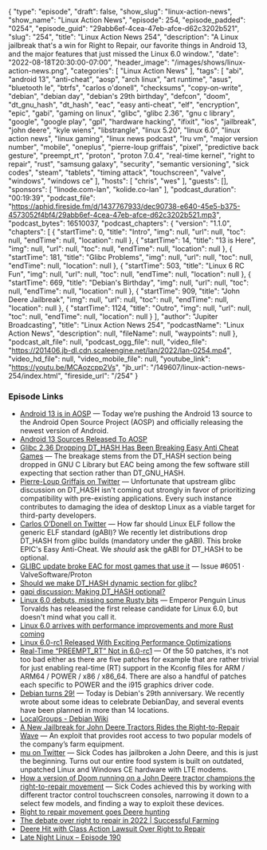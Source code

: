 {
  "type": "episode",
  "draft": false,
  "show_slug": "linux-action-news",
  "show_name": "Linux Action News",
  "episode": 254,
  "episode_padded": "0254",
  "episode_guid": "29abb6ef-4cea-47eb-afce-d62c3202b521",
  "slug": "254",
  "title": "Linux Action News 254",
  "description": "A Linux jailbreak that's a win for Right to Repair, our favorite things in Android 13, and the major features that just missed the Linux 6.0 window.",
  "date": "2022-08-18T20:30:00-07:00",
  "header_image": "/images/shows/linux-action-news.png",
  "categories": [
    "Linux Action News"
  ],
  "tags": [
    "abi",
    "android 13",
    "anti-cheat",
    "aosp",
    "arch linux",
    "art runtime",
    "asus",
    "bluetooth le",
    "btrfs",
    "carlos o'donell",
    "checksums",
    "copy-on-write",
    "debian",
    "debian day",
    "debian's 29th birthday",
    "defcon",
    "doom",
    "dt_gnu_hash",
    "dt_hash",
    "eac",
    "easy anti-cheat",
    "elf",
    "encryption",
    "epic",
    "gabi",
    "gaming on linux",
    "glibc",
    "glibc 2.36",
    "gnu c library",
    "google",
    "google play",
    "gpl",
    "hardware hacking",
    "ifixit",
    "ios",
    "jailbreak",
    "john deere",
    "kyle wiens",
    "libstrangle",
    "linux 5.20",
    "linux 6.0",
    "linux action news",
    "linux gaming",
    "linux news podcast",
    "lru vm",
    "major version number",
    "mobile",
    "oneplus",
    "pierre-loup griffais",
    "pixel",
    "predictive back gesture",
    "preempt_rt",
    "proton",
    "proton 7.0.4",
    "real-time kernel",
    "right to repair",
    "rust",
    "samsung galaxy",
    "security",
    "semantic versioning",
    "sick codes",
    "steam",
    "tablets",
    "timing attack",
    "touchscreen",
    "valve",
    "windows",
    "windows ce"
  ],
  "hosts": [
    "chris",
    "wes"
  ],
  "guests": [],
  "sponsors": [
    "linode.com-lan",
    "kolide.co-lan"
  ],
  "podcast_duration": "00:19:39",
  "podcast_file": "https://aphid.fireside.fm/d/1437767933/dec90738-e640-45e5-b375-4573052f4bf4/29abb6ef-4cea-47eb-afce-d62c3202b521.mp3",
  "podcast_bytes": 16510037,
  "podcast_chapters": {
    "version": "1.1.0",
    "chapters": [
      {
        "startTime": 0,
        "title": "Intro",
        "img": null,
        "url": null,
        "toc": null,
        "endTime": null,
        "location": null
      },
      {
        "startTime": 14,
        "title": "13 is Here",
        "img": null,
        "url": null,
        "toc": null,
        "endTime": null,
        "location": null
      },
      {
        "startTime": 181,
        "title": "Glibc Problems",
        "img": null,
        "url": null,
        "toc": null,
        "endTime": null,
        "location": null
      },
      {
        "startTime": 503,
        "title": "Linux 6 RC Fun",
        "img": null,
        "url": null,
        "toc": null,
        "endTime": null,
        "location": null
      },
      {
        "startTime": 669,
        "title": "Debian's Birthday",
        "img": null,
        "url": null,
        "toc": null,
        "endTime": null,
        "location": null
      },
      {
        "startTime": 909,
        "title": "John Deere Jailbreak",
        "img": null,
        "url": null,
        "toc": null,
        "endTime": null,
        "location": null
      },
      {
        "startTime": 1124,
        "title": "Outro",
        "img": null,
        "url": null,
        "toc": null,
        "endTime": null,
        "location": null
      }
    ],
    "author": "Jupiter Broadcasting",
    "title": "Linux Action News 254",
    "podcastName": "Linux Action News",
    "description": null,
    "fileName": null,
    "waypoints": null
  },
  "podcast_alt_file": null,
  "podcast_ogg_file": null,
  "video_file": "https://201406.jb-dl.cdn.scaleengine.net/lan/2022/lan-0254.mp4",
  "video_hd_file": null,
  "video_mobile_file": null,
  "youtube_link": "https://youtu.be/MCAozcpp2Vs",
  "jb_url": "/149607/linux-action-news-254/index.html",
  "fireside_url": "/254"
}


### Episode Links

  * [Android 13 is in AOSP](https://android-developers.googleblog.com/2022/08/android-13-is-in-aosp.html "Android 13 is in AOSP") — Today we’re pushing the Android 13 source to the Android Open Source Project (AOSP) and officially releasing the newest version of Android.
  * [Android 13 Sources Released To AOSP](https://www.phoronix.com/news/Android-13-AOSP "Android 13 Sources Released To AOSP")
  * [Glibc 2.36 Dropping DT_HASH Has Been Breaking Easy Anti Cheat Games](https://www.phoronix.com/news/Glibc-2.36-EAC-Problems "Glibc 2.36 Dropping DT_HASH Has Been Breaking Easy Anti Cheat Games") — The breakage stems from the DT_HASH section being dropped in GNU C Library but EAC being among the few software still expecting that section rather than DT_GNU_HASH.
  * [Pierre-Loup Griffais on Twitter](https://twitter.com/plagman2/status/1559683905904463873 "Pierre-Loup Griffais on Twitter") — Unfortunate that upstream glibc discussion on DT_HASH isn't coming out strongly in favor of prioritizing compatibility with pre-existing applications. Every such instance contributes to damaging the idea of desktop Linux as a viable target for third-party developers.
  * [Carlos O’Donell on Twitter](https://twitter.com/CarlosODonell/status/1556742747419181060 "Carlos O’Donell on Twitter") — How far should Linux ELF follow the generic ELF standard (gABI)? We recently let distributions drop DT_HASH from glibc builds (mandatory under the gABI). This broke EPIC's Easy Anti-Cheat. We *should* ask the gABI for DT_HASH to be optional.
  * [GLIBC update broke EAC for most games that use it](https://github.com/ValveSoftware/Proton/issues/6051 "GLIBC update broke EAC for most games that use it") — Issue #6051 · ValveSoftware/Proton
  * [Should we make DT_HASH dynamic section for glibc?](https://sourceware.org/pipermail/libc-alpha/2022-August/141304.html "Should we make DT_HASH dynamic section for glibc?")
  * [gapi discussion: Making DT_HASH optional?](https://groups.google.com/g/generic-abi/c/th5919osPAQ?pli=1 "gapi discussion: Making DT_HASH optional?")
  * [Linux 6.0 debuts, missing some Rusty bits](https://www.theregister.com/2022/08/15/linux_60_debuts_missing_some/ "Linux 6.0 debuts, missing some Rusty bits") — Emperor Penguin Linus Torvalds has released the first release candidate for Linux 6.0, but doesn't mind what you call it.
  * [Linux 6.0 arrives with performance improvements and more Rust coming](https://www.zdnet.com/article/linux-6-0-arrives-with-performance-improvements-and-more-rust-coming/ "Linux 6.0 arrives with performance improvements and more Rust coming")
  * [Linux 6.0-rc1 Released With Exciting Performance Optimizations](https://www.phoronix.com/news/Linux-6.0-rc1-Released "Linux 6.0-rc1 Released With Exciting Performance Optimizations")
  * [Real-Time “PREEMPT_RT” Not in 6.0-rc1](https://www.phoronix.com/news/Linux-6.0-RT-Patches "Real-Time “PREEMPT_RT” Not in 6.0-rc1") — Of the 50 patches, it's not too bad either as there are five patches for example that are rather trivial for just enabling real-time (RT) support in the Kconfig files for ARM / ARM64 / POWER / x86 / x86_64. There are also a handful of patches each specific to POWER and the i915 graphics driver code.
  * [Debian turns 29!](https://bits.debian.org/2022/08/debian-turns-29.html "Debian turns 29!") — Today is Debian's 29th anniversary. We recently wrote about some ideas to celebrate DebianDay, and several events have been planned in more than 14 locations.
  * [LocalGroups - Debian Wiki](https://wiki.debian.org/LocalGroups "LocalGroups - Debian Wiki")
  * [A New Jailbreak for John Deere Tractors Rides the Right-to-Repair Wave](https://www.wired.com/story/john-deere-tractor-jailbreak-defcon-2022/ "A New Jailbreak for John Deere Tractors Rides the Right-to-Repair Wave") — An exploit that provides root access to two popular models of the company’s farm equipment.
  * [mu on Twitter](https://ni.hil.ist/@mu/108824144772569843 "mu on Twitter") — Sick Codes has jailbroken a John Deere, and this is just the beginning. Turns out our entire food system is built on outdated, unpatched Linux and Windows CE hardware with LTE modems.
  * [How a version of Doom running on a John Deere tractor champions the right-to-repair movement](https://www.xda-developers.com/john-deere-right-to-repair-movement/ "How a version of Doom running on a John Deere tractor champions the right-to-repair movement") — Sick Codes achieved this by working with different tractor control touchscreen consoles, narrowing it down to a select few models, and finding a way to exploit these devices.
  * [Right to repair movement goes Deere hunting](https://www.politico.com/newsletters/the-long-game/2022/07/22/right-to-repair-movement-goes-deere-hunting-00047357 "Right to repair movement goes Deere hunting")
  * [The debate over right to repair in 2022 | Successful Farming](https://www.agriculture.com/machinery/repair-maintenance/the-debate-for-right-to-repair-in-2022-joe-biden-jon-tester-john-deere "The debate over right to repair in 2022 | Successful Farming")
  * [Deere Hit with Class Action Lawsuit Over Right to Repair](https://www.farm-equipment.com/articles/20002-deere-hit-with-class-action-lawsuit-over-right-to-repair "Deere Hit with Class Action Lawsuit Over Right to Repair")
  * [Late Night Linux – Episode 190](https://latenightlinux.com/late-night-linux-episode-190/ "Late Night Linux – Episode 190")


